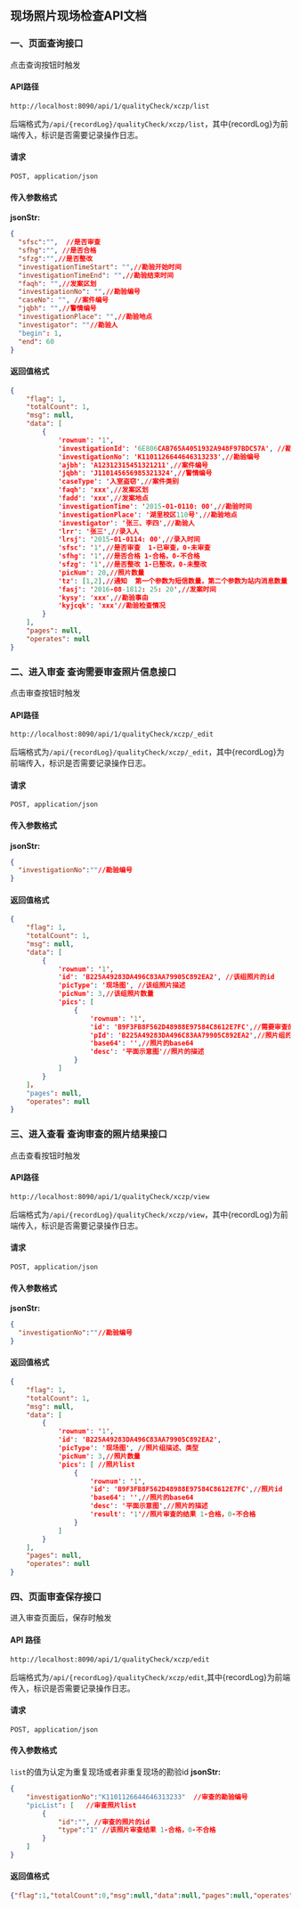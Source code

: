## 现场照片现场检查API文档

### 一、页面查询接口

点击查询按钮时触发

#### API路径 

```http
http://localhost:8090/api/1/qualityCheck/xczp/list
```

后端格式为`/api/{recordLog}/qualityCheck/xczp/list`，其中{recordLog}为前端传入，标识是否需要记录操作日志。

#### 请求

```
POST, application/json
```

#### 传入参数格式
**jsonStr:**
```json
{
  "sfsc":"",  //是否审查
  "sfhg":"", //是否合格
  "sfzg":"",//是否整改
  "investigationTimeStart": "",//勘验开始时间
  "investigationTimeEnd": "",//勘验结束时间
  "faqh": "",//发案区划
  "investigationNo": "",//勘验编号
  "caseNo": "", //案件编号
  "jqbh": "",//警情编号
  "investigationPlace": "",//勘验地点
  "investigator": ""//勘验人
  "begin": 1,
  "end": 60
}
```

#### 返回值格式

```json
{
    "flag": 1,
    "totalCount": 1,
    "msg": null,
    "data": [
		{
			'rownum': '1',
			'investigationId': '6E806CAB765A4051932A948F97BDC57A', //勘验id
			'investigationNo': 'K1101126644646313233',//勘验编号
			'ajbh': 'A12312315451321211',//案件编号
			'jqbh': 'J110145656985321324',//警情编号
			'caseType': '入室盗窃',//案件类别
			'faqh': 'xxx',//发案区划
			'fadd': 'xxx',//发案地点
			'investigationTime': '2015-01-0110: 00',//勘验时间
			'investigationPlace': '湖里校区110号',//勘验地点
			'investigator': '张三、李四',//勘验人
			'lrr': '张三',//录入人
			'lrsj': '2015-01-0114: 00',//录入时间
			'sfsc': '1',//是否审查  1-已审查，0-未审查
			'sfhg': '1',//是否合格 1-合格，0-不合格
			'sfzg': '1',//是否整改 1-已整改，0-未整改
			'picNum': 20,//照片数量
			'tz': [1,2],//通知  第一个参数为短信数量，第二个参数为站内消息数量
			'fasj': '2016-08-1812: 25: 20',//发案时间
			'kysy': 'xxx',//勘验事由
			'kyjcqk': 'xxx'//勘验检查情况
		}
	],
    "pages": null,
    "operates": null
}
```

### 二、进入审查 查询需要审查照片信息接口

点击审查按钮时触发

#### API路径 

```http
http://localhost:8090/api/1/qualityCheck/xczp/_edit
```

后端格式为`/api/{recordLog}/qualityCheck/xczp/_edit`，其中{recordLog}为前端传入，标识是否需要记录操作日志。

#### 请求

```
POST, application/json
```

#### 传入参数格式
**jsonStr:**
```json
{
  "investigationNo":""//勘验编号
}
```
#### 返回值格式

```json
{
    "flag": 1,
    "totalCount": 1,
    "msg": null,
    "data": [
		{
			'rownum': '1',
			'id': 'B225A49283DA496C83AA79905C892EA2', //该组照片的id
			'picType': '现场图', //该组照片描述
			'picNum': 3,//该组照片数量
			'pics': [
				{
					'rownum': '1',
					'id': 'B9F3FB8F562D48988E97584C8612E7FC',//需要审查的照片id
					'pId': 'B225A49283DA496C83AA79905C892EA2',//照片组的id
					'base64': '',//照片的base64
					'desc': '平面示意图'//照片的描述
				}
			]
		}
	]，
    "pages": null,
    "operates": null
}
```

### 三、进入查看 查询审查的照片结果接口

点击查看按钮时触发

#### API路径 

```http
http://localhost:8090/api/1/qualityCheck/xczp/view
```

后端格式为`/api/{recordLog}/qualityCheck/xczp/view`，其中{recordLog}为前端传入，标识是否需要记录操作日志。

#### 请求

```
POST, application/json
```

#### 传入参数格式
**jsonStr:**
```json
{
  "investigationNo":""//勘验编号
}
```
#### 返回值格式

```json
{
    "flag": 1,
    "totalCount": 1,
    "msg": null,
    "data": [
		{
			'rownum': '1',
			'id': 'B225A49283DA496C83AA79905C892EA2',
			'picType': '现场图', //照片组描述、类型
			'picNum': 3,//照片数量
			'pics': [ //照片list
				{
					'rownum': '1',
					'id': 'B9F3FB8F562D48988E97584C8612E7FC',//照片id
					'base64': '',//照片的base64
					'desc': '平面示意图',//照片的描述
					'result': '1'//照片审查的结果 1-合格，0-不合格
				}
			]
		}
	],
    "pages": null,
    "operates": null
}
```

### 四、页面审查保存接口

进入审查页面后，保存时触发

#### API 路径

```http
http://localhost:8090/api/1/qualityCheck/xczp/edit
```

后端格式为`/api/{recordLog}/qualityCheck/xczp/edit`,其中{recordLog}为前端传入，标识是否需要记录操作日志。

#### 请求

```
POST, application/json
```

#### 传入参数格式

`list`的值为认定为重复现场或者非重复现场的勘验id
**jsonStr:**
```json
{
    "investigationNo":"K1101126644646313233"  //审查的勘验编号
    "picList": [   //审查照片list
        {
			"id":"", //审查的照片的id
			"type":"1" //该照片审查结果 1-合格，0-不合格
		}
    ]
}
```

#### 返回值格式

```json
{"flag":1,"totalCount":0,"msg":null,"data":null,"pages":null,"operates":null}
```